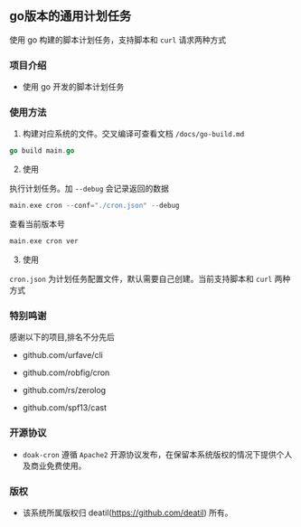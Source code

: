 ## go版本的通用计划任务

使用 go 构建的脚本计划任务，支持脚本和 `curl` 请求两种方式


### 项目介绍

*  使用 go 开发的脚本计划任务


### 使用方法

1. 构建对应系统的文件。交叉编译可查看文档 `/docs/go-build.md`

```go
go build main.go
```

2. 使用

执行计划任务。加 `--debug` 会记录返回的数据
```go
main.exe cron --conf="./cron.json" --debug
```

查看当前版本号
```go
main.exe cron ver
```

3. 使用

`cron.json` 为计划任务配置文件，默认需要自己创建。当前支持脚本和 `curl` 两种方式


### 特别鸣谢

感谢以下的项目,排名不分先后

 - github.com/urfave/cli

 - github.com/robfig/cron

 - github.com/rs/zerolog

 - github.com/spf13/cast


### 开源协议

*  `doak-cron` 遵循 `Apache2` 开源协议发布，在保留本系统版权的情况下提供个人及商业免费使用。


### 版权

*  该系统所属版权归 deatil(https://github.com/deatil) 所有。
